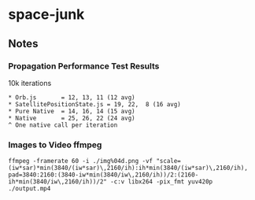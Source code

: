 # space-junk

## Notes
### Propagation Performance Test Results
10k iterations
```
* Orb.js       = 12, 13, 11 (12 avg)
* SatellitePositionState.js = 19, 22,  8 (16 avg)
* Pure Native  = 14, 16, 14 (15 avg)
* Native       = 25, 26, 22 (24 avg)
^ One native call per iteration
```

### Images to Video ffmpeg
```
ffmpeg -framerate 60 -i ./img%04d.png -vf "scale=(iw*sar)*min(3840/(iw*sar)\,2160/ih):ih*min(3840/(iw*sar)\,2160/ih), pad=3840:2160:(3840-iw*min(3840/iw\,2160/ih))/2:(2160-ih*min(3840/iw\,2160/ih))/2" -c:v libx264 -pix_fmt yuv420p ./output.mp4
```